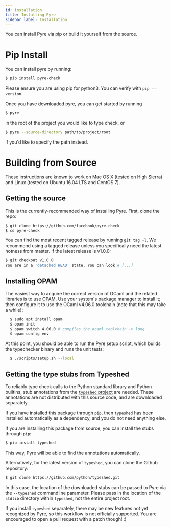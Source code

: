 ```yaml
---
id: installation
title: Installing Pyre
sidebar_label: Installation
---
```


You can install Pyre via pip or build it yourself from the source.

# Pip Install

You can install pyre by running:
```bash
$ pip install pyre-check
```
Please ensure you are using pip for python3. You can verify with `pip --version`.

Once you have downloaded pyre, you can get started by running
```bash
$ pyre
```
in the root of the project you would like to type check, or
```bash
$ pyre --source-directory path/to/project/root
```
if you'd like to specify the path instead.

# Building from Source

These instructions are known to work on Mac OS X (tested on High
Sierra) and Linux (tested on Ubuntu 16.04 LTS and CentOS 7).

## Getting the source

This is the currently-recommended way of installing
Pyre. First, clone the repo:

```bash
$ git clone https://github.com/facebook/pyre-check
$ cd pyre-check
```

You can find the most recent tagged release by
running `git tag -l`. We recommend using a tagged
release unless you specifically need the latest
hotness from master. If the latest release is v1.0.0:

```bash
$ git checkout v1.0.0
You are in a 'detached HEAD' state. You can look # [...]
```

## Installing OPAM

The easiest way to acquire the correct version of OCaml and the
related libraries is to use [OPAM](https://opam.ocaml.org/). Use your
system's package manager to install it; then configure it to use
the OCaml v4.06.0 toolchain (note that this may take a while):

```bash
  $ sudo apt install opam
  $ opam init
  $ opam switch 4.06.0 # compiles the ocaml toolchain -> long
  $ opam config env
```

At this point, you should be able to run the Pyre setup script,
which builds the typechecker binary and runs the unit tests:

```bash
  $ ./scripts/setup.sh --local
```

## Getting the type stubs from Typeshed

To reliably type check calls to the Python standard library and Python
builtins, stub annotations from the [`typeshed`
project](https://github.com/python/typeshed) are needed. These
annotations are not distributed with this source code, and are
downloaded separately.

If you have installed this package through `pip`, then `typeshed` has
been installed automatically as a dependency, and you do not need
anything else.

If you are installing this package from source, you can install the
stubs through `pip`:

```bash
$ pip install typeshed
```

This way, Pyre will be able to find the annotations automatically.

Alternatively, for the latest version of `typeshed`, you can clone the
Github repository:

```bash
$ git clone https://github.com/python/typeshed.git
```

In this case, the location of the downloaded stubs can be passed to
Pyre via the `--typeshed` commandline parameter.
Please pass in the location of the `stdlib` directory within `typeshed`,
not the entire project root.

If you install `typeshed` separately, there may be new features not yet
recognized by Pyre, so this workflow is not officially supported.
You are encouraged to open a pull request with a patch though! :)
